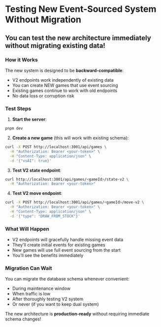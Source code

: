 # Testing New Event-Sourced System Without Migration

## You can test the new architecture immediately without migrating existing data!

### How it Works
The new system is designed to be **backward-compatible**:
- V2 endpoints work independently of existing data
- You can create NEW games that use event sourcing
- Existing games continue to work with old endpoints
- No data loss or corruption risk

### Test Steps

1. **Start the server**:
```bash
pnpm dev
```

2. **Create a new game** (this will work with existing schema):
```bash
curl -X POST http://localhost:3001/api/games \
  -H "Authorization: Bearer <your-token>" \
  -H "Content-Type: application/json" \
  -d '{"vsAI": true}'
```

3. **Test V2 state endpoint**:
```bash
curl http://localhost:3001/api/games/<gameId>/state-v2 \
  -H "Authorization: Bearer <your-token>"
```

4. **Test V2 move endpoint**:
```bash
curl -X POST http://localhost:3001/api/games/<gameId>/move-v2 \
  -H "Authorization: Bearer <your-token>" \
  -H "Content-Type: application/json" \
  -d '{"type": "DRAW_FROM_STOCK"}'
```

### What Will Happen
- V2 endpoints will gracefully handle missing event data
- They'll create initial events for existing games
- New games will use full event sourcing from the start
- You'll see the benefits immediately

### Migration Can Wait
You can migrate the database schema whenever convenient:
- During maintenance window
- When traffic is low  
- After thoroughly testing V2 system
- Or never (if you want to keep dual system)

The new architecture is **production-ready** without requiring immediate schema changes!